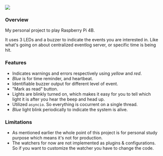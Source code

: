 ![](https://img.shields.io/badge/python-3.7%2B-blue)

### Overview
My personal project to play Raspberry Pi 4B.

It uses 3 LEDs and a buzzer to indicate the events you are interested in. Like what's going on about centralized eventlog server, or specific time is being hit.

### Features
- Indicates warnings and errors respectively using *yellow* and *red*.
- *Blue* is for time reminder, and heartbeat.
- Identifiable buzzer output for different level of event.
- "Mark as read" button.
- Lights are blinkly turned on, which makes it easy for you to tell which light it is after you hear the beep and head up.
- Utilized `asyncio`. So everything is cocurrent on a single thread.
- *Blue* light blink periodically to indicate the system is alive.

### Limitations
- As mentioned earlier the whole point of this project is for personal study purpose which means it's not for production.
- The watchers for now are not implemented as plugins & configurations. So if you want to customize the watcher you have to change the code.